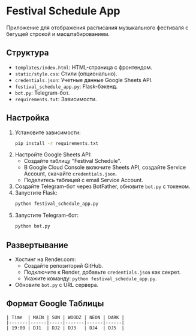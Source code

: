 # Festival Schedule App

Приложение для отображения расписания музыкального фестиваля с бегущей строкой и масштабированием.

## Структура
- `templates/index.html`: HTML-страница с фронтендом.
- `static/style.css`: Стили (опционально).
- `credentials.json`: Учетные данные Google Sheets API.
- `festival_schedule_app.py`: Flask-бэкенд.
- `bot.py`: Telegram-бот.
- `requirements.txt`: Зависимости.

## Настройка
1. Установите зависимости:
   ```bash
   pip install -r requirements.txt
   ```
2. Настройте Google Sheets API:
   - Создайте таблицу "Festival Schedule".
   - В Google Cloud Console включите Sheets API, создайте Service Account, скачайте `credentials.json`.
   - Поделитесь таблицей с email Service Account.
3. Создайте Telegram-бот через BotFather, обновите `bot.py` с токеном.
4. Запустите Flask:
   ```bash
   python festival_schedule_app.py
   ```
5. Запустите Telegram-бот:
   ```bash
   python bot.py
   ```

## Развертывание
- Хостинг на Render.com:
  - Создайте репозиторий GitHub.
  - Подключите к Render, добавьте `credentials.json` как секрет.
  - Укажите команду: `python festival_schedule_app.py`.
- Обновите `bot.py` с URL сервера.

## Формат Google Таблицы
```
| Time  | MAIN | SUN | WOODZ | NEON | DARK |
|-------|------|-----|-------|------|------|
| 19:00 | DJ1  | DJ2 | DJ3   | DJ4  | DJ5  |
```